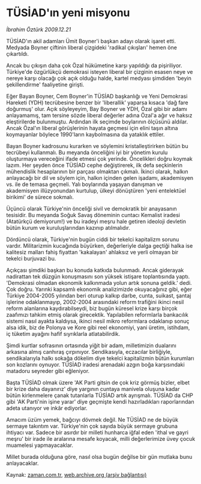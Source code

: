 # TÜSİAD'ın yeni misyonu

*İbrahim Öztürk 2009.12.21*

<tr><td class="metin" colspan="2" style="padding-top: 20px; padding-left: 5px; ">TÜSİAD'ın akil adamları Ümit Boyner'i başkan adayı olarak işaret etti. Medyada Boyner çiftinin liberal çizgideki 'radikal çıkışları' hemen öne çıkartıldı.</td></tr><tr><td class="metin" colspan="2" style="padding-top: 20px; padding-left: 5px; "><p>Ancak bu çıkışın daha çok Özal hükümetine karşı yapıldığı da pişiriliyor. Türkiye'de özgürlükçü demokrasi isteyen liberal bir çizginin esasen neye ve nereye karşı olacağı çok açık olduğu halde, kartel medyası şimdiden 'beyin şekillendirme' faaliyetine girişti.
<p>Eğer Bayan Boyner, Cem Boyner'in TÜSİAD başkanlığı ve Yeni Demokrasi Hareketi (YDH) tecrübesine benzer bir 'liberallik' yaparsa kısaca 'dağ fare doğurmuş' olur. Açık söyleyeyim, Bay Boyner ve YDH, Özal gibi bir adamı anlayamamış, tam tersine sözde liberal değerler adına Özal'a ağır ve haksız eleştirilerde bulunmuştu. Ardından ilk seçimde boylarının ölçüsünü aldılar. Ancak Özal'ın liberal görüşlerinin hayata geçmesi için elini taşın altına koymayanlar böylece 1990'ların kaybolmasına da yataklık ettiler.
<p>Bayan Boyner kadrosunu kurarken ve söylemini kristalleştirirken bütün bu tecrübeyi kullanmalı. Bu meyanda önceliğini iyi bir yönetim kurulu oluşturmaya vereceğini ifade etmesi çok yerinde. Öncelikleri doğru koymak lazım. Her şeyden önce TÜSİAD cephe değiştirerek, ilk defa seçkinlerin mühendislik hesaplarının bir parçası olmaktan çıkmalı. İkinci olarak, halkın anlayacağı bir dil ve söylem için, halkın içinden gelen işadamı, akademisyen vs. ile de temasa geçmeli. Yalı boylarında yaşayan danışman ve akademisyen illüzyonundan kurtulup, ülkeyi dönüştüren 'yeni entelektüel birikimi' de sürece sokmalı. 
<p>Üçüncü olarak Türkiye'nin önceliği sivil ve demokratik bir anayasanın tesisidir. Bu meyanda Soğuk Savaş döneminin cuntacı Kemalist iradesi (Atatürkçü demiyorum!) ve bu iradeyi meşru hale getiren ideoloji devletin bütün kurum ve kuruluşlarından kazınıp atılmalıdır. 
<p>Dördüncü olarak, Türkiye'nin bugün ciddi bir tekelci kapitalizm sorunu vardır. Militarizmin kucağında büyürken, değerleriyle dalga geçtiği halka ise kalitesiz malları fahiş fiyattan 'kakalayan' ahlaksız ve yerli olmayan bir tekelci burjuvazi bu.
<p>Açıkçası şimdiki başkan bu konuda katkıda bulunmadı. Ancak giderayak nadirattan tek düzgün konuşmasını son yüksek istişare toplantısında yaptı. 'Demokrasi olmadan ekonomik kalkınmada yolun artık sonuna geldik.' dedi. Çok doğru. Yarınki kapsamlı ekonomik analizimizde okuyacağınız gibi, eğer Türkiye 2004-2005 yılından beri oturup kalkıp darbe, cunta, suikast, şantaj işlerine odaklanmayıp, 2002-2004 arasındaki reform trafiğini ikinci nesil reform alanlarına kaydırabilseydi, biz bugün küresel krize karşı birçok zaafımızı tahkim etmiş olarak girecektik. Yapılabilen reformlarla bankacılık sistemi nasıl ayakta kaldıysa, ikinci nesil mikro reformlara odaklanıp sonuç alsa idik, biz de Polonya ve Kore gibi reel ekonomiyi, yani üretim, istihdam, iç tüketim ayağını hafif sıyrıklarla atlatabilirdik.
<p>Şimdi kurtlar sofrasının ortasında yiğit bir adam, milletimizin dualarını arkasına almış canhıraş çırpınıyor. Sendikasıyla, eczacılar birliğiyle, sendikalarıyla halkı sokağa dökelim diye tekelci kapitalizmin bütün kurumları son kozlarını oynuyor. TÜSİAD iradesi arenadaki azgın boğa karşısındaki matadoru seyreder gibi eğleniyor.
<p>Başta TÜSİAD olmak üzere 'AK Parti gitsin de çok kriz görmüş bizler, elbet bir krize daha dayanırız' diye yargının cuntaya manivela oluşuna kadar bütün kirlenmelere çanak tutanlarla TÜSİAD artık ayrışmalı. TÜSİAD da CHP gibi 'AK Parti'nin işine yarar' diye geçmişte kendi hazırladıkları raporlarından adeta utanıyor ve inkâr ediyorlar.
<p>Amacım üzüm yemek, bağcıyı dövmek değil. Ne TÜSİAD ne de büyük sermaye takıntım var. Türkiye'nin çok sayıda büyük sermaye grubuna ihtiyacı var. Sadece bir asırdır bir milleti hunharca iğfal eden 'ithal ve gayri meşru' bir irade ile aralarına mesafe koyacak, milli değerlerimize üvey çocuk muamelesi yapmayacaklar.
<p> Millet burada olduğuna göre, nasıl olsa bugün değilse bir gün mutlaka bunu anlayacaklar.<br/></p></p></p></p></p></p></p></p></p></p></td></tr>

Kaynak: [zaman.com.tr](http://zaman.com.tr/yazar.do?yazino=930058), [web.archive.org (arşiv bağlantısı)](http://web.archive.org/web/20100122214206/http://www.zaman.com.tr:80/yazar.do?yazino=930058)
